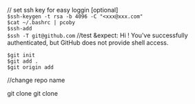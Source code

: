 // set ssh key for easy loggin [optional] <br>
`$ssh-keygen -t rsa -b 4096 -C "<xxx@xxx.com"` <br>
`$cat ~/.bashrc | pcoby` <br>
`$ssh-add` <br>
`$ssh -T git@github.com`  //test &expect: Hi <username>! You've successfully authenticated, but GitHub does not provide shell access. <br>





`$git init` <br>
`$git add . `<br>
`$git origin add `<br>






//change repo name

git clone 
git clone <url>
